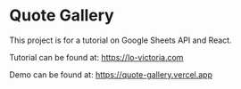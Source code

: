 # Quote Gallery
This project is for a tutorial on Google Sheets API and React.

Tutorial can be found at: https://lo-victoria.com

Demo can be found at: https://quote-gallery.vercel.app
